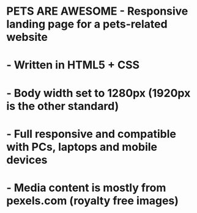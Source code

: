 # PETS ARE AWESOME - Responsive landing page for a pets-related website
#		   - Written in HTML5 + CSS
#		   - Body width set to 1280px (1920px is the other standard)
#		   - Full responsive and compatible with PCs, laptops and mobile devices
#		   - Media content is mostly from pexels.com (royalty free images)
